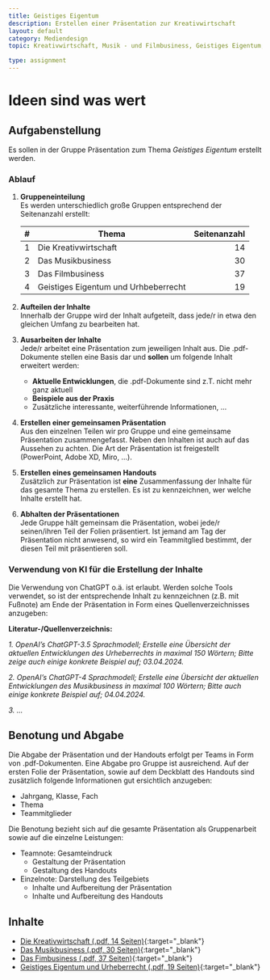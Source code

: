 ```yaml
---
title: Geistiges Eigentum
description: Erstellen einer Präsentation zur Kreativwirtschaft
layout: default
category: Mediendesign
topic: Kreativwirtschaft, Musik - und Filmbusiness, Geistiges Eigentum, Urheberrecht

type: assignment
---
```


# Ideen sind was wert

## Aufgabenstellung
Es sollen in der Gruppe Präsentation zum Thema _Geistiges Eigentum_ erstellt werden.

### Ablauf

1. **Gruppeneinteilung**<br>Es werden unterschiedlich große Gruppen entsprechend der Seitenanzahl erstellt:

   | # | Thema                                | Seitenanzahl |
   |--------------------------------------|----|----:|
   |1| Die Kreativwirtschaft                |14|
   |2| Das Musikbusiness                    |30|
   |3| Das Filmbusiness                     |37|
   |4| Geistiges Eigentum und Urhbeberrecht |19|

2. **Aufteilen der Inhalte**<br>Innerhalb der Gruppe wird der Inhalt aufgeteilt, dass jede/r in etwa den gleichen Umfang zu bearbeiten hat.
3. **Ausarbeiten der Inhalte**<br>Jede/r arbeitet eine Präsentation zum jeweiligen Inhalt aus. Die .pdf-Dokumente stellen eine Basis dar und **sollen** um folgende Inhalt erweitert werden:
    - **Aktuelle Entwicklungen**, die .pdf-Dokumente sind z.T. nicht mehr ganz aktuell
    - **Beispiele aus der Praxis**
    - Zusätzliche interessante, weiterführende Informationen, ...
4. **Erstellen einer gemeinsamen Präsentation**<br>
   Aus den einzelnen Teilen wir pro Gruppe und eine gemeinsame Präsentation zusammengefasst. Neben den Inhalten ist auch auf das Aussehen zu achten. Die Art der Präsentation ist freigestellt (PowerPoint, Adobe XD, Miro, ...).
5. **Erstellen eines gemeinsamen Handouts**<br>
   Zusätzlich zur Präsentation ist **eine** Zusammenfassung der Inhalte für das gesamte Thema zu erstellen. Es ist zu kennzeichnen, wer welche Inhalte erstellt hat.
6. **Abhalten der Präsentationen**<br>
   Jede Gruppe hält gemeinsam die Präsentation, wobei jede/r seinen/ihren Teil der Folien präsentiert. Ist jemand am Tag der Präsentation nicht anwesend, so wird ein Teammitglied bestimmt, der diesen Teil mit präsentieren soll.

### Verwendung von KI für die Erstellung der Inhalte

Die Verwendung von ChatGPT o.ä. ist erlaubt. Werden solche Tools verwendet, so ist der entsprechende Inhalt zu kennzeichnen (z.B. mit Fußnote) am Ende der Präsentation in Form eines Quellenverzeichnisses anzugeben:

**Literatur-/Quellenverzeichnis:**<br>

_1. OpenAI’s ChatGPT-3.5 Sprachmodell; Erstelle eine Übersicht der aktuellen Entwicklungen des Urheberrechts in maximal 150 Wörtern; Bitte zeige auch einige konkrete Beispiel auf; 03.04.2024._

_2. OpenAI’s ChatGPT-4 Sprachmodell; Erstelle eine Übersicht der aktuellen Entwicklungen des Musikbusiness in maximal 100 Wörtern; Bitte auch einige konkrete Beispiel auf; 04.04.2024._

_3. ..._

## Benotung und Abgabe

Die Abgabe der Präsentation und der Handouts erfolgt per Teams in Form von .pdf-Dokumenten. Eine Abgabe pro Gruppe ist ausreichend. Auf der ersten Folie der Präsentation, sowie auf dem Deckblatt des Handouts sind zusätzlich folgende Informationen gut ersichtlich anzugeben:

* Jahrgang, Klasse, Fach
* Thema
* Teammitglieder

Die Benotung bezieht sich auf die gesamte Präsentation als Gruppenarbeit sowie auf die einzelne Leistungen:

* Teamnote: Gesamteindruck
  * Gestaltung der Präsentation
  * Gestaltung des Handouts
* Einzelnote: Darstellung des Teilgebiets
  * Inhalte und Aufbereitung der Präsentation
  * Inhalte und Aufbereitung des Handouts

## Inhalte
- [Die Kreativwirtschaft (.pdf, 14 Seiten)](./assets/01_die-kreativwirtschaft_14.pdf){:target="_blank"}
- [Das Musikbusiness (.pdf, 30 Seiten)](./assets/02_so-funktioniert-das-musikbusiness_30.pdf){:target="_blank"}
- [Das Fimbusiness (.pdf, 37 Seiten)](./assets/03_so-funktioniert-das-filmbusiness_37.pdf){:target="_blank"}
- [Geistiges Eigentum und Urheberrecht (.pdf, 19 Seiten)](./assets/04_geistiges-eigentum-und-urheberrecht_19.pdf){:target="_blank"}
